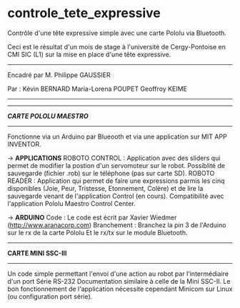 # controle_tete_expressive

Contrôle d'une tête expressive simple avec une carte Pololu via Bluetooth.

Ceci est le résultat d'un mois de stage à l'université de Cergy-Pontoise en CMI SIC (L1) sur la mise en place d'une tête expressive.


------------------------------------------
Encadré par M. Philippe GAUSSIER         
 
Par :
Kévin BERNARD
Maria-Lorena POUPET 
Geoffroy KEIME

------------------------------------------

______________________________________________________
*********CARTE POLOLU MAESTRO*********
______________________________________________________
Fonctionne via un Arduino par Blueooth et via une application sur MIT APP INVENTOR.

  -> **APPLICATIONS**
       ROBOTO CONTROL : Application avec des sliders qui permet de modifier la postion d'un servomoteur sur le robot.
                        Possiblité de sauvegarde (fichier .rob) sur le téléphone (pas sur carte SD).
       ROBOTO READER : Application qui permet de faire une expressions parmis les cinq disponibles (Joie, Peur, Tristesse, Etonnement,               Colère) et de lire la sauvegarde venant de l'application Control (en cours).
        Compatibilité avec l'application Pololu Maestro Control Center.
        
  -> **ARDUINO**
        Code : Le code est écrit par Xavier Wiedmer (http://www.aranacorp.com)
        Branchement : Branchez la pin 3 de l'Arduino sur le rx de la carte Pololu 
                      Et le rx/tx sur le module Bluetooth.
  
_____________________________________________________
********CARTE MINI SSC-III********
_____________________________________________________

Un code simple permettant l'envoi d'une action au robot par l'intermédiaire d'un port Série RS-232
Documentation similaire à celle de la Mini SSC-II.
Le bon fonctionnement de l'application nécessite cependant Minicom sur Linux (ou configuration port série).





